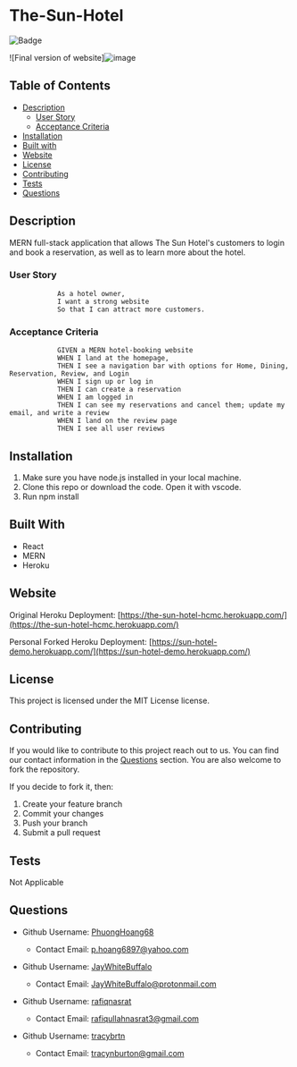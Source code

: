 # The-Sun-Hotel

![Badge](https://img.shields.io/badge/License-MIT-lightblue.svg)

![Final version of website]![image](https://user-images.githubusercontent.com/109122403/209490516-e9ad26d8-1cd7-43b1-936c-ce7acaab0c3f.png)

## Table of Contents

- [Description](#description)
    - [User Story](#user-story)
    - [Acceptance Criteria](#acceptance-criteria)
- [Installation](#installation)
- [Built with](#built-with)
- [Website](#website)
- [License](#license)
- [Contributing](#contributing)
- [Tests](#tests)
- [Questions](#questions)

## Description

MERN full-stack application that allows The Sun Hotel's customers to login and book a reservation, as well as to learn more about the hotel. 

### User Story
                As a hotel owner, 
                I want a strong website
                So that I can attract more customers. 

### Acceptance Criteria
                GIVEN a MERN hotel-booking website
                WHEN I land at the homepage, 
                THEN I see a navigation bar with options for Home, Dining, Reservation, Review, and Login 
                WHEN I sign up or log in
                THEN I can create a reservation
                WHEN I am logged in
                THEN I can see my reservations and cancel them; update my email, and write a review
                WHEN I land on the review page
                THEN I see all user reviews
               
## Installation

1. Make sure you have node.js installed in your local machine.
2. Clone this repo or download the code. Open it with vscode.
3. Run npm install

## Built With

- React
- MERN
- Heroku

## Website

Original Heroku Deployment: [https://the-sun-hotel-hcmc.herokuapp.com/](https://the-sun-hotel-hcmc.herokuapp.com/)

Personal Forked Heroku Deployment: [https://sun-hotel-demo.herokuapp.com/](https://sun-hotel-demo.herokuapp.com/)



## License

This project is licensed under the MIT License license.

## Contributing

If you would like to contribute to this project reach out to us. You can find our contact information in the [Questions](#questions) section. You are also welcome to fork the repository.

If you decide to fork it, then:

1. Create your feature branch
2. Commit your changes
3. Push your branch
4. Submit a pull request

## Tests

Not Applicable

## Questions

- Github Username: [PhuongHoang68](https://github.com/PhuongHoang68)
  - Contact Email: p.hoang6897@yahoo.com
  
- Github Username: [JayWhiteBuffalo](https://github.com/JayWhiteBuffalo)
  - Contact Email: JayWhiteBuffalo@protonmail.com

- Github Username: [rafiqnasrat](https://github.com/rafiqnasrat)
  - Contact Email: rafiqullahnasrat3@gmail.com

- Github Username: [tracybrtn](https://github.com/tracybrtn)
  - Contact Email: tracynburton@gmail.com
